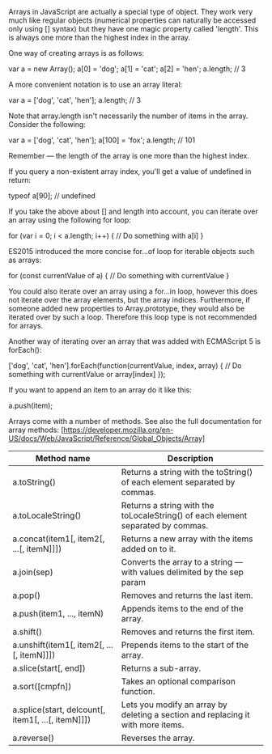 Arrays in JavaScript are actually a special type of object. They work very much like regular objects (numerical properties can naturally be accessed only using [] syntax) but they have one magic property called 'length'. This is always one more than the highest index in the array.

One way of creating arrays is as follows:

var a = new Array();
a[0] = 'dog';
a[1] = 'cat';
a[2] = 'hen';
a.length; // 3

A more convenient notation is to use an array literal:

var a = ['dog', 'cat', 'hen'];
a.length; // 3

Note that array.length isn't necessarily the number of items in the array. Consider the following:

var a = ['dog', 'cat', 'hen'];
a[100] = 'fox';
a.length; // 101

Remember — the length of the array is one more than the highest index.

If you query a non-existent array index, you'll get a value of undefined in return:

typeof a[90]; // undefined

If you take the above about [] and length into account, you can iterate over an array using the following for loop:

for (var i = 0; i < a.length; i++) {
  // Do something with a[i]
}

ES2015 introduced the more concise for...of loop for iterable objects such as arrays:

for (const currentValue of a) {
  // Do something with currentValue
}

You could also iterate over an array using a for...in loop, however this does not iterate over the array elements, but the array indices. Furthermore, if someone added new properties to Array.prototype, they would also be iterated over by such a loop. Therefore this loop type is not recommended for arrays.

Another way of iterating over an array that was added with ECMAScript 5 is forEach():

['dog', 'cat', 'hen'].forEach(function(currentValue, index, array) {
  // Do something with currentValue or array[index]
});

If you want to append an item to an array do it like this:

a.push(item);

Arrays come with a number of methods. See also the full documentation for array methods:
[https://developer.mozilla.org/en-US/docs/Web/JavaScript/Reference/Global_Objects/Array]


|Method name | Description |
|------------|-------------|
| a.toString() | Returns a string with the toString() of each element separated by commas. |
| a.toLocaleString() | Returns a string with the toLocaleString() of each element separated by commas. |
| a.concat(item1[, item2[, ...[, itemN]]]) | Returns a new array with the items added on to it. |
| a.join(sep) | Converts the array to a string — with values delimited by the sep param |
| a.pop() | Removes and returns the last item. |
| a.push(item1, ..., itemN) | Appends items to the end of the array. |
| a.shift() | Removes and returns the first item. |
| a.unshift(item1[, item2[, ...[, itemN]]]) | Prepends items to the start of the array. |
| a.slice(start[, end]) | Returns a sub-array. |
| a.sort([cmpfn]) | Takes an optional comparison function. |
| a.splice(start, delcount[, item1[, ...[, itemN]]]) | Lets you modify an array by deleting a section and replacing it with more items. |
| a.reverse() | Reverses the array.
